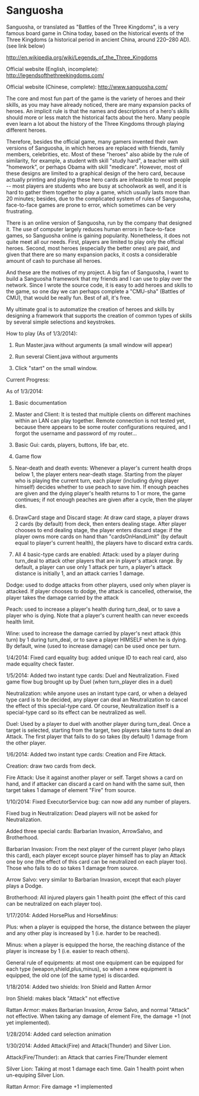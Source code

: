﻿Sanguosha
=========
Sanguosha, or translated as "Battles of the Three Kingdoms", is a very famous board game in China today, based on the historical events of the Three Kingdoms (a historical period in ancient China, around 220–280 AD). (see link below)

http://en.wikipedia.org/wiki/Legends_of_the_Three_Kingdoms

Official website (English, incomplete):
http://legendsofthethreekingdoms.com/

Official website (Chinese, complete):
http://www.sanguosha.com/

The core and most fun part of the game is the variety of heroes and their skills, as you may have already noticed, there are many expansion packs of heroes. An implicit rule is that the names and descriptions of a hero's skills should more or less match the historical facts about the hero. Many people even learn a lot about the history of the Three Kingdoms through playing different heroes.

Therefore, besides the official game, many gamers invented their own versions of Sanguosha, in which heroes are replaced with friends, family members, celebrities, etc. Most of these "heroes" also abide by the rule of similarity, for example, a student with skill "study hard", a teacher with skill "homework", or perhaps Obama with skill "medicare". However, most of these designs are limited to a graphical design of the hero card, because actually printing and playing these hero cards are infeasible to most people -- most players are students who are busy at schoolwork as well, and it is hard to gather them together to play a game, which usually lasts more than 20 minutes; besides, due to the complicated system of rules of Sanguosha, face-to-face games are prone to error, which sometimes can be very frustrating.

There is an online version of Sanguosha, run by the company that designed it. The use of computer largely reduces human errors in face-to-face games, so Sanguosha online is gaining popularity. Nonetheless, it does not quite meet all our needs. First, players are limited to play only the official heroes. Second, most heroes (especially the better ones) are paid, and given that there are so many expansion packs, it costs a considerable amount of cash to purchase all heroes.

And these are the motives of my project. A big fan of Sanguosha, I want to build a Sanguosha framework that my friends and I can use to play over the network. Since I wrote the source code, it is easy to add heroes and skills to the game, so one day we can perhaps complete a "CMU-sha" (Battles of CMU), that would be really fun. Best of all, it's free.

My ultimate goal is to automatize the creation of heroes and skills by designing a framework that supports the creation of common types of skills by several simple selections and keystrokes.


How to play (As of 1/3/2014):

1. Run Master.java without arguments (a small window will appear)

2. Run several Client.java without arguments

3. Click "start" on the small window.


Current Progress:

As of 1/3/2014:

1. Basic documentation

2. Master and Client:
It is tested that multiple clients on different machines within an LAN can play together. Remote connection is not tested yet, because there appears to be some router configurations required, and I forgot the username and password of my router...

3. Basic Gui: cards, players, buttons, life bar, etc.

4. Game flow

5. Near-death and death events:
Whenever a player's current health drops below 1, the player enters near-death stage. Starting from the player who is playing the current turn, each player (including dying player himself) decides whether to use peach to save him. If enough peaches are given and the dying player's health returns to 1 or more, the game continues; if not enough peaches are given after a cycle, then the player dies. 

6. DrawCard stage and Discard stage:
At draw card stage, a player draws 2 cards (by default) from deck, then enters dealing stage. After player chooses to end dealing stage, the player enters discard stage: if the player owns more cards on hand than "cardsOnHandLimit" (by default equal to player's current health), the players have to discard extra cards.

7. All 4 basic-type cards are enabled:
Attack: used by a player during turn_deal to attack other players that are in player's attack range. By default, a player can use only 1 attack per turn, a player's attack distance is initially 1, and an attack carries 1 damage.

Dodge: used to dodge attacks from other players, used only when player is attacked. If player chooses to dodge, the
attack is cancelled, otherwise, the player takes the damage carried by the attack

Peach: used to increase a player's health during turn_deal, or to save a player who is dying. Note that a player's current health can never exceeds health limit.

Wine: used to increase the damage carried by player's next attack (this turn) by 1 during turn_deal, or to save a player HIMSELF when he is dying. By default, wine (used to increase damage) can be used once per turn.

1/4/2014:
Fixed card equality bug: added unique ID to each real card, also made equality check faster.

1/5/2014:
Added two instant type cards: Duel and Neutralization. Fixed game flow bug brought up by Duel (when turn_player dies in a duel)

Neutralization: while anyone uses an instant type card, or when a delayed type card is to be decided, any player can deal an Neutralization to cancel the effect of this special-type card. Of course, Neutralization itself is a special-type card so its effect can be neutralized as well.

Duel: Used by a player to duel with another player during turn_deal. Once a target is selected, starting from the target, two players take turns to deal an Attack. The first player that fails to do so takes (by default) 1 damage from the other player.

1/6/2014:
Added two instant type cards: Creation and Fire Attack.

Creation: draw two cards from deck.

Fire Attack: Use it against another player or self. Target shows a card on hand, and if attacker can discard a card on hand with the same suit, then target takes 1 damage of element "Fire" from source.

1/10/2014:
Fixed ExecutorService bug: can now add any number of players.

Fixed bug in Neutralization: Dead players will not be asked for Neutralization.

Added three special cards: Barbarian Invasion, ArrowSalvo, and Brotherhood.

Barbarian Invasion: From the next player of the current player (who plays this card), each player except source player himself has to play an Attack one by one (the effect of this card can be neutralized on each player too). Those who fails to do so takes 1 damage from source.

Arrow Salvo: very similar to Barbarian Invasion, except that each player plays a Dodge.

Brotherhood: All injured players gain 1 health point (the effect of this card can be neutralized on each player too).

1/17/2014:
Added HorsePlus and HorseMinus:

Plus: when a player is equipped the horse, the distance between the player and any other play is increased by 1 (i.e. harder to be reached).

Minus: when a player is equipped the horse, the reaching distance of the player is increase by 1 (i.e. easier to reach others).

General rule of equipments: at most one equipment can be equipped for each type (weapon,shield,plus,minus), so when a new equipment is equipped, the old one (of the same type) is discarded.

1/18/2014:
Added two shields: Iron Shield and Ratten Armor

Iron Shield: makes black "Attack" not effective

Rattan Armor: makes Barbarian Invasion, Arrow Salvo, and normal "Attack" not effective. When taking any damage of element Fire, the damage +1 (not yet implemented).

1/28/2014:
Added card selection animation

1/30/2014:
Added Attack(Fire) and Attack(Thunder) and Silver Lion.

Attack(Fire/Thunder): an Attack that carries Fire/Thunder element

Silver Lion: Taking at most 1 damage each time. Gain 1 health point when un-equiping Silver Lion.

Rattan Armor: Fire damage +1 implemented
